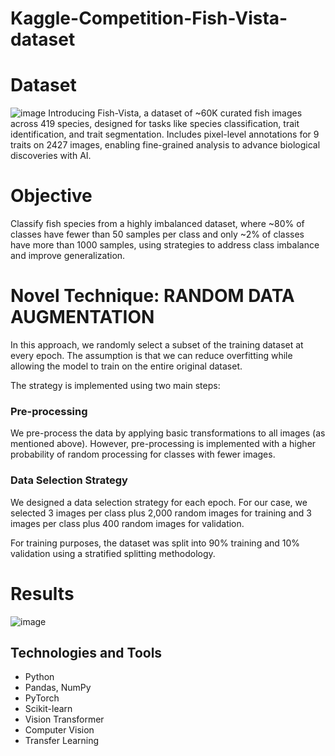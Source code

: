 # Kaggle-Competition-Fish-Vista-dataset

# Dataset
![image](https://github.com/user-attachments/assets/c8e293e3-d12c-4da7-8e95-455bffa9e421)
Introducing Fish-Vista, a dataset of ~60K curated fish images across 419 species, designed for tasks like species classification, trait identification, and trait segmentation. Includes pixel-level annotations for 9 traits on 2427 images, enabling fine-grained analysis to advance biological discoveries with AI.

# Objective
Classify fish species from a highly imbalanced dataset, where ~80% of classes have fewer than 50 samples per class and only ~2% of classes have more than 1000 samples, using strategies to address class imbalance and improve generalization.

# Novel Technique: RANDOM DATA AUGMENTATION  

In this approach, we randomly select a subset of the training dataset at every epoch. The assumption is that we can reduce overfitting while allowing the model to train on the entire original dataset.

The strategy is implemented using two main steps:  

### Pre-processing  
We pre-process the data by applying basic transformations to all images (as mentioned above). However, pre-processing is implemented with a higher probability of random processing for classes with fewer images.  

### Data Selection Strategy  
We designed a data selection strategy for each epoch. For our case, we selected 3 images per class plus 2,000 random images for training and 3 images per class plus 400 random images for validation. 

For training purposes, the dataset was split into 90% training and 10% validation using a stratified splitting methodology.  

# Results
![image](https://github.com/user-attachments/assets/2d3c2a24-7328-43d7-ada0-e7585717ea03)

## Technologies and Tools
- Python
- Pandas, NumPy
- PyTorch
- Scikit-learn
- Vision Transformer
- Computer Vision
- Transfer Learning
